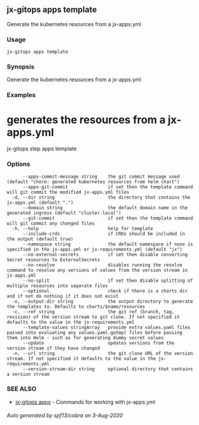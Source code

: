 ## jx-gitops apps template

Generate the kubernetes resources from a jx-apps.yml

### Usage

```
jx-gitops apps template
```

### Synopsis

Generate the kubernetes resources from a jx-apps.yml

### Examples

  # generates the resources from a jx-apps.yml
  jx-gitops step apps template

### Options

```
      --apps-commit-message string    the git commit message used (default "chore: generated kubernetes resources from helm chart")
      --apps-git-commit               if set then the template command will git commit the modified jx-apps.yml files
  -d, --dir string                    the directory that contains the jx-apps.yml (default ".")
      --domain string                 the default domain name in the generated ingress (default "cluster.local")
      --git-commit                    if set then the template command will git commit any changed files
  -h, --help                          help for template
      --include-crds                  if CRDs should be included in the output (default true)
      --namespace string              the default namespace if none is specified in the jx-apps.yml or jx-requirements.yml (default "jx")
      --no-external-secrets           if set then disable converting Secret resources to ExternalSecrets
      --no-resolve                    disables running the resolve command to resolve any versions of values from the version stream in jx-apps.yml
      --no-split                      if set then disable splitting of multiple resources into separate files
      --optional                      check if there is a charts dir and if not do nothing if it does not exist
  -o, --output-dir string             the output directory to generate the templates to. Defaults to charts/$name/resources
  -c, --ref string                    the git ref (branch, tag, revision) of the version stream to git clone. If not specified it defaults to the value in the jx-requirements.yml
      --template-values stringArray   provide extra values.yaml files passed into evaluating any values.yaml.gotmpl files before passing them into Helm - such as for generating dummy secret values
      --update                        updates versions from the version stream if they have changed
  -n, --url string                    the git clone URL of the version stream. If not specified it defaults to the value in the jx-requirements.yml
      --version-stream-dir string     optional directory that contains a version stream
```

### SEE ALSO

* [jx-gitops apps](jx-gitops_apps.md)	 - Commands for working with jx-apps.yml

###### Auto generated by spf13/cobra on 3-Aug-2020
